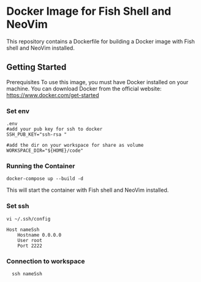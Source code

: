 # Docker Image for Fish Shell and NeoVim
This repository contains a Dockerfile for building a Docker image with Fish shell and NeoVim installed.

## Getting Started
Prerequisites
To use this image, you must have Docker installed on your machine. You can download Docker from the official website: https://www.docker.com/get-started

### Set env
```fish
.env 
#add your pub key for ssh to docker
SSH_PUB_KEY="ssh-rsa "

#add the dir on your workspace for share as volume
WORKSPACE_DIR="${HOME}/code"
```

### Running the Container
```fish
docker-compose up --build -d
```
This will start the container with Fish shell and NeoVim installed.

### Set ssh
```
vi ~/.ssh/config

Host nameSsh
    Hostname 0.0.0.0
    User root
    Port 2222
```
### Connection to workspace
```fish
  ssh nameSsh
```
